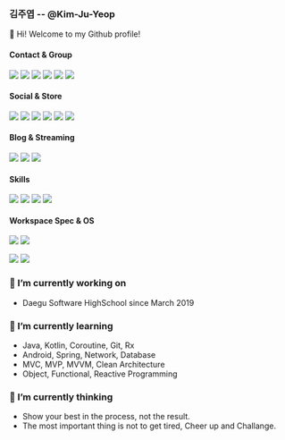### 김주엽 -- @Kim-Ju-Yeop

👋 Hi! Welcome to my Github profile!

#### Contact & Group
<a href="mailto:kjy031104"><img src="https://img.shields.io/badge/Gmail-D14836?style=for-the-badge&logo=gmail&logoColor=white"></a>
<a href="https://bit.ly/36nZYuI"><img src="https://img.shields.io/badge/Messenger-00B2FF?style=for-the-badge&logo=messenger&logoColor=white"></a>
<a href="https://bit.ly/3pzBdmT"><img src="https://img.shields.io/badge/Rocket Punch-0082FC?style=for-the-badge&logo=apache rocketmq&logoColor=white"></a>
<a><img src="https://img.shields.io/badge/Discord-7289DA?style=for-the-badge&logo=discord&logoColor=white" unselectable="on"></a>
<a><img src="https://img.shields.io/badge/Zoom-2D8CFF?style=for-the-badge&logo=zoom&logoColor=white" unselectable="on"></a>
<a href="https://bit.ly/2Mh9aKK"><img src="https://img.shields.io/badge/Notion-000000?style=for-the-badge&logo=notion&logoColor=white"></a>

#### Social & Store
<a href="https://bit.ly/3coaqGp"><img src="https://img.shields.io/badge/Facebook-1877F2?style=for-the-badge&logo=facebook&logoColor=white"></a>
<a href="https://bit.ly/3ta5j2J"><img src="https://img.shields.io/badge/Instagram-E4405F?style=for-the-badge&logo=instagram&logoColor=white"></a>
<a href="https://bit.ly/3cl2dTz"><img src="https://img.shields.io/badge/LinkedIn-0077B5?style=for-the-badge&logo=linkedin&logoColor=white"></a>
<a href="https://bit.ly/3cvaSD7"><img src="https://img.shields.io/badge/GitHub-100000?style=for-the-badge&logo=github&logoColor=white"></a>
<a><img src="https://img.shields.io/badge/Stack_Overflow-FE7A16?style=for-the-badge&logo=stack-overflow&logoColor=white" unselectable="on"></a>
<a href="https://bit.ly/3oy1y3E"><img src="https://img.shields.io/badge/Google_Play-414141?style=for-the-badge&logo=google-play&logoColor=white"></a>

#### Blog & Streaming
<a href="https://bit.ly/3agoGhN"><img src="https://img.shields.io/badge/-NAVER-green?style=for-the-badge"></a>
<a href="https://bit.ly/39xMKO9"><img src="https://img.shields.io/badge/-Tistory-orange?style=for-the-badge"></a>
<a href="https://bit.ly/3ra7iCp"><img src="https://img.shields.io/badge/YouTube-FF0000?style=for-the-badge&logo=youtube&logoColor=white"></a>

#### Skills
<a><img src="https://img.shields.io/badge/Java-ED8B00?style=for-the-badge&logo=java&logoColor=white" unselectable="on"></a>
<a><img src="https://img.shields.io/badge/Kotlin-0095D5?&style=for-the-badge&logo=kotlin&logoColor=white" unselectable="on"></a>
<a><img src="https://img.shields.io/badge/Spring-6DB33F?style=for-the-badge&logo=spring&logoColor=white" unselectable="on"></a>
<a><img src="https://img.shields.io/badge/MySQL-00000F?style=for-the-badge&logo=mysql&logoColor=white" unselectable="on"></a>

#### Workspace Spec & OS
<a><img src="https://img.shields.io/badge/Apple-MacBook_Pro_2019-999999?style=for-the-badge&logo=apple&logoColor=white" unselectable="on"></a>
<a><img src="https://img.shields.io/badge/Android-3DDC84?style=for-the-badge&logo=android&logoColor=white" unselectable="on"></a>

<img src="https://github-readme-stats.vercel.app/api?username=Kim-Ju-Yeop&show_icons=true" unselectable="on">
<img src="https://github-readme-stats.vercel.app/api/top-langs/?username=Kim-Ju-Yeop&layout=compact" unselectable="on">

### 🔭 I’m currently working on 
- Daegu Software HighSchool since March 2019

### 🌱 I’m currently learning
- Java, Kotlin, Coroutine, Git, Rx
- Android, Spring, Network, Database
- MVC, MVP, MVVM, Clean Architecture
- Object, Functional, Reactive Programming

### 💬 I’m currently thinking
- Show your best in the process, not the result.
- The most important thing is not to get tired, Cheer up and Challange.